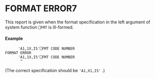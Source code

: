 




<h1 class="heading"><span class="name">FORMAT ERROR</span><span class="command">7</span></h1>

This report is given when the format specification in the left argument of system function `⎕FMT` is ill-formed.

#### Example
```apl
      'A1,1X,I5'⎕FMT CODE NUMBER
FORMAT ERROR
      'A1,1X,I5'⎕FMT CODE NUMBER
       ^
```


(The correct specification should be `'A1,X1,I5'` .)



